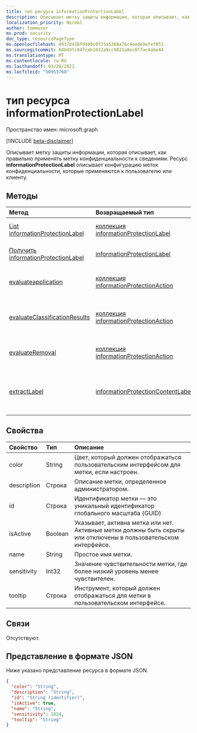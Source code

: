 ```yaml
---
title: тип ресурса informationProtectionLabel
description: Описывает метку защиты информации, которая описывает, как правильно применять метку конфиденциальности к сведениям.
localization_priority: Normal
author: tommoser
ms.prod: security
doc_type: resourcePageType
ms.openlocfilehash: 4937d428fd480c0f31a5368a76c4eede9efef851
ms.sourcegitcommit: 68b49fc847ceb1032a9cc9821a9ec0f7ac4abe44
ms.translationtype: MT
ms.contentlocale: ru-RU
ms.lasthandoff: 03/20/2021
ms.locfileid: "50953760"
---
```

# <a name="informationprotectionlabel-resource-type"></a>тип ресурса informationProtectionLabel

Пространство имен: microsoft.graph

[!INCLUDE [beta-disclaimer](../../includes/beta-disclaimer.md)]

Описывает метку защиты информации, которая описывает, как правильно применять метку конфиденциальности к сведениям. Ресурс **informationProtectionLabel** описывает конфигурацию меток конфиденциальности, которые применяются к пользователю или клиенту.  

## <a name="methods"></a>Методы

| Метод                                                                                              | Возвращаемый тип                                                               | Описание                                                                                                                                                            |
| :-------------------------------------------------------------------------------------------------- | :------------------------------------------------------------------------ | :--------------------------------------------------------------------------------------------------------------------------------------------------------------------- |
| [List informationProtectionLabel](../api/informationprotectionpolicy-list-labels.md)                | [коллекция informationProtectionLabel](informationprotectionlabel.md) | Список всех настроенных меток защиты информации для пользователя или клиента.                                                                                                |
| [Получить informationProtectionLabel](../api/informationprotectionlabel-get.md)                          | [informationProtectionLabel](informationprotectionlabel.md)               | Учитывая определенный ID метки, **верните informationProtectionLabel**.                                                                                                  |
| [evaluateapplication](../api/informationprotectionlabel-evaluateapplication.md)                     | [коллекция informationProtectionAction](informationprotectionaction.md)  | Учитывая вход [контентаInfo](contentinfo.md) и [labelingOptions,](labelingoptions.md)вычислить набор действий, необходимых для применения метки.                      |
| [evaluateClassificationResults](../api/informationprotectionlabel-evaluateclassificationresults.md) | [коллекция informationProtectionAction](informationprotectionaction.md)  | Учитывая ввод [контентаInfo и](contentinfo.md) результаты классификации, вычислить набор действий, необходимых для применения метки.                                  |
| [evaluateRemoval](../api/informationprotectionlabel-evaluateremoval.md)                             | [коллекция informationProtectionAction](informationprotectionaction.md)  | Учитывая вход [контентаInfo](contentinfo.md) и [downgradeJustification,](downgradejustification.md)вычислять действия, которые необходимо принять для удаления метки. |
| [extractLabel](../api/informationprotectionlabel-extractlabel.md)                                   | [informationProtectionContentLabel](informationprotectioncontentlabel.md) | Учитывая вход [контентаInfo,](contentinfo.md)возвращайте сведения о [informationProtectionLabel,](informationprotectionlabel.md) который представляют метаданные.       |

## <a name="properties"></a>Свойства

| Свойство    | Тип    | Описание                                                                                     |
| :---------- | :------ | :---------------------------------------------------------------------------------------------- |
| color       | String  | Цвет, который должен отображаться пользовательским интерфейсом для метки, если настроен.                              |
| description | Строка  | Описание метки, определенное администратором.                                                    |
| id          | Строка  | Идентификатор метки — это уникальный идентификатор глобального масштаба (GUID)                                             |
| isActive    | Boolean | Указывает, активна метка или нет. Активные метки должны быть скрыты или отключены в пользовательском интерфейсе. |
| name        | String  | Простое имя метки.                                                                |
| sensitivity | Int32   | Значение чувствительности метки, где более низкий уровень менее чувствителен.                              |
| tooltip     | Строка  | Инструмент, который должен отображаться для метки в пользовательском интерфейсе.                                     |

## <a name="relationships"></a>Связи

Отсутствуют.

## <a name="json-representation"></a>Представление в формате JSON

Ниже указано представление ресурса в формате JSON.

<!-- {
  "blockType": "resource",
  "optionalProperties": [

  ],
  "@odata.type": "microsoft.graph.informationProtectionLabel",
  "keyProperty": "id"
}-->

```json
{
  "color": "String",
  "description": "String",
  "id": "String (identifier)",
  "isActive": true,
  "name": "String",
  "sensitivity": 1024,
  "tooltip": "String"
}
```

<!-- uuid: 16cd6b66-4b1a-43a1-adaf-3a886856ed98
2019-02-04 14:57:30 UTC -->
<!-- {
  "type": "#page.annotation",
  "description": "informationProtectionLabel resource",
  "keywords": "",
  "section": "documentation",
  "tocPath": ""
}-->


